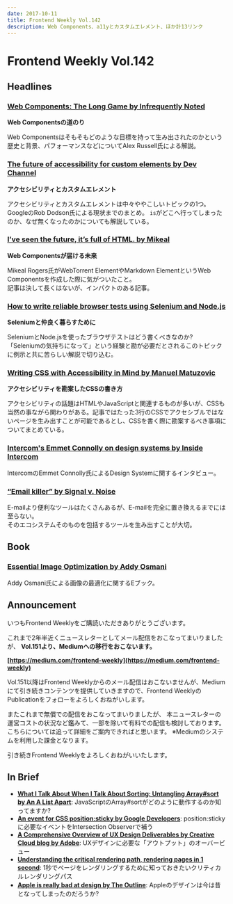 ```yaml
---
date: 2017-10-11
title: Frontend Weekly Vol.142
description: Web Components、a11yとカスタムエレメント、ほか計13リンク
---
```


# Frontend Weekly Vol.142

## Headlines

### [Web Components: The Long Game by Infrequently Noted](https://infrequently.org/2017/10/web-components-the-long-game/)

**Web Componentsの道のり**

Web Componentsはそもそもどのような目標を持って生み出されたのかという歴史と背景、パフォーマンスなどについてAlex Russell氏による解説。

### [The future of accessibility for custom elements by Dev Channel](https://medium.com/dev-channel/the-future-of-accessibility-for-custom-elements-291cfb3ffabe)

**アクセシビリティとカスタムエレメント**

アクセシビリティとカスタムエレメントは中々ややこしいトピックの1つ。
GoogleのRob Dodson氏による現状までのまとめ。
`is`がどこへ行ってしまったのか、なぜ無くなったのかについても解説している。

### [I’ve seen the future, it’s full of HTML. by Mikeal](https://medium.com/@mikeal/ive-seen-the-future-it-s-full-of-html-2577246f2210)

**Web Componentsが届ける未来**

Mikeal Rogers氏がWebTorrent ElementやMarkdown ElementというWeb Componentsを作成した際に気がついたこと。  
記事は決して長くはないが、インパクトのある記事。

### [How to write reliable browser tests using Selenium and Node.js](https://medium.freecodecamp.org/how-to-write-reliable-browser-tests-using-selenium-and-node-js-c3fdafdca2a9)

**Seleniumと仲良く暮らすために**

SeleniumとNode.jsを使ったブラウザテストはどう書くべきなのか?  
「Seleniumの気持ちになって」という経験と勘が必要だとされるこのトピックに例示と共に苦らしい解説で切り込む。

### [Writing CSS with Accessibility in Mind by Manuel Matuzovic](https://medium.com/@matuzo/writing-css-with-accessibility-in-mind-8514a0007939)

**アクセシビリティを勘案したCSSの書き方**

アクセシビリティの話題はHTMLやJavaScriptと関連するものが多いが、CSSも当然の事ながら関わりがある。記事ではたった3行のCSSでアクセシブルではないページを生み出すことが可能であるとし、CSSを書く際に勘案するべき事項についてまとめている。

### [Intercom's Emmet Connolly on design systems by Inside Intercom](https://blog.intercom.com/emmet-connolly-design-systems/)

IntercomのEmmet Connolly氏によるDesign Systemに関するインタビュー。

### [“Email killer” by Signal v. Noise](https://m.signalvnoise.com/email-killer-c430f7589729)

E-mailより便利なツールはたくさんあるが、E-mailを完全に置き換えるまでには至らない。  
そのエコシステムそのものを包括するツールを生み出すことが大切。

## Book

### [Essential Image Optimization by Addy Osmani](https://images.guide/)

Addy Osmani氏による画像の最適化に関するEブック。

## Announcement

いつもFrontend Weeklyをご購読いただきありがとうございます。

これまで2年半近くニュースレターとしてメール配信をおこなってまいりましたが、
**Vol.151より、Mediumへの移行をおこないます。**

**[https://medium.com/frontend-weekly](https://medium.com/frontend-weekly)**

Vol.151以降はFrontend Weeklyからのメール配信はおこないませんが、Mediumにて引き続きコンテンツを提供していきますので、Frontend WeeklyのPublicationをフォローをよろしくおねがいします。

またこれまで無償での配信をおこなってまいりましたが、
本ニュースレターの運営コストの状況など鑑みて、一部を除いて有料での配信も検討しております。
こちらについては追って詳細をご案内できればと思います。
※Mediumのシステムを利用した課金となります。

引き続きFrontend Weeklyをよろしくおねがいいたします。

## In Brief

- [**What I Talk About When I Talk About Sorting: Untangling Array#sort by An A List Apart**](https://alistapart.com/article/what-i-talk-about-when-i-talk-about-sorting): JavaScriptのArray#sortがどのように動作するのか知ってますか?
- [**An event for CSS position:sticky by Google Developers**](https://developers.google.com/web/updates/2017/09/sticky-headers): position:stickyに必要なイベントをIntersection Observerで補う
- [**A Comprehensive Overview of UX Design Deliverables by Creative Cloud blog by Adobe**](https://blogs.adobe.com/creativecloud/a-comprehensive-overview-of-ux-design-deliverables/): UXデザインに必要な「アウトプット」のオーバービュー
- [**Understanding the critical rendering path, rendering pages in 1 second**](https://medium.com/@luisvieira_gmr/understanding-the-critical-rendering-path-rendering-pages-in-1-second-735c6e45b47a): 1秒でページをレンダリングするために知っておきたいクリティカルレンダリングパス
- [**Apple is really bad at design by The Outline**](https://theoutline.com/post/2352/apple-is-really-bad-at-design): Appleのデザインは今は昔となってしまったのだろうか?